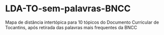 # LDA-TO-sem-palavras-BNCC
Mapa de distância intertópica para 10 tópicos do Documento Curricular de Tocantins, após retirada das palavras mais frequentes da BNCC
